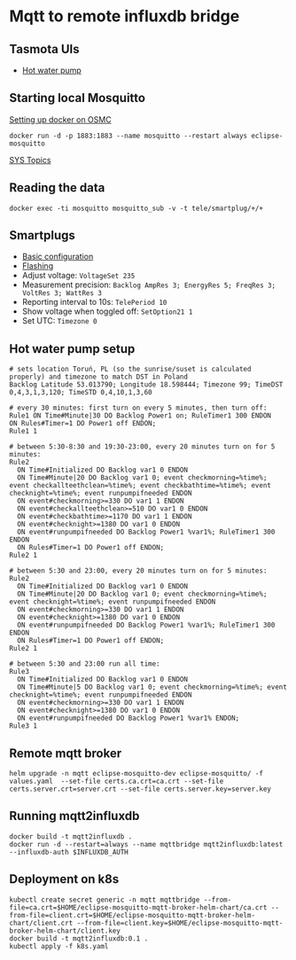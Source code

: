 # Mqtt to remote influxdb bridge

## Tasmota UIs

* [Hot water pump](http://smartplug3/)

## Starting local Mosquitto

[Setting up docker on OSMC](https://gist.github.com/Peregrinox/aa55c18866a851acc9d4e03a1054485c)

    docker run -d -p 1883:1883 --name mosquitto --restart always eclipse-mosquitto

[SYS Topics](https://github.com/mqtt/mqtt.github.io/wiki/SYS-Topics)

## Reading the data

    docker exec -ti mosquitto mosquitto_sub -v -t tele/smartplug/+/+

## Smartplugs

* [Basic configuration](https://blog.koehntopp.info/2020/05/20/gosund-and-tasmota.html)
* [Flashing](https://www.malachisoord.com/2019/11/24/flashing-custom-firmware-on-a-gosund-sp111/)
* Adjust voltage: `VoltageSet 235`
* Measurement precision: `Backlog AmpRes 3; EnergyRes 5; FreqRes 3; VoltRes 3; WattRes 3`
* Reporting interval to 10s: `TelePeriod 10`
* Show voltage when toggled off: `SetOption21 1`
* Set UTC: `Timezone 0`

## Hot water pump setup

    # sets location Toruń, PL (so the sunrise/suset is calculated properly) and timezone to match DST in Poland
    Backlog Latitude 53.013790; Longitude 18.598444; Timezone 99; TimeDST 0,4,3,1,3,120; TimeSTD 0,4,10,1,3,60

    # every 30 minutes: first turn on every 5 minutes, then turn off:
    Rule1 ON Time#Minute|30 DO Backlog Power1 on; RuleTimer1 300 ENDON   ON Rules#Timer=1 DO Power1 off ENDON;
    Rule1 1

    # between 5:30-8:30 and 19:30-23:00, every 20 minutes turn on for 5 minutes:
    Rule2
      ON Time#Initialized DO Backlog var1 0 ENDON
      ON Time#Minute|20 DO Backlog var1 0; event checkmorning=%time%; event checkallteethclean=%time%; event checkbathtime=%time%; event checknight=%time%; event runpumpifneeded ENDON
      ON event#checkmorning>=330 DO var1 1 ENDON
      ON event#checkallteethclean>=510 DO var1 0 ENDON
      ON event#checkbathtime>=1170 DO var1 1 ENDON
      ON event#checknight>=1380 DO var1 0 ENDON
      ON event#runpumpifneeded DO Backlog Power1 %var1%; RuleTimer1 300 ENDON
      ON Rules#Timer=1 DO Power1 off ENDON;
    Rule2 1
    
    # between 5:30 and 23:00, every 20 minutes turn on for 5 minutes:
    Rule2
      ON Time#Initialized DO Backlog var1 0 ENDON
      ON Time#Minute|20 DO Backlog var1 0; event checkmorning=%time%; event checknight=%time%; event runpumpifneeded ENDON
      ON event#checkmorning>=330 DO var1 1 ENDON
      ON event#checknight>=1380 DO var1 0 ENDON
      ON event#runpumpifneeded DO Backlog Power1 %var1%; RuleTimer1 300 ENDON
      ON Rules#Timer=1 DO Power1 off ENDON;
    Rule2 1
        
    # between 5:30 and 23:00 run all time:
    Rule3
      ON Time#Initialized DO Backlog var1 0 ENDON
      ON Time#Minute|5 DO Backlog var1 0; event checkmorning=%time%; event checknight=%time%; event runpumpifneeded ENDON
      ON event#checkmorning>=330 DO var1 1 ENDON
      ON event#checknight>=1380 DO var1 0 ENDON
      ON event#runpumpifneeded DO Backlog Power1 %var1% ENDON;
    Rule3 1
    
## Remote mqtt broker

    helm upgrade -n mqtt eclipse-mosquitto-dev eclipse-mosquitto/ -f values.yaml  --set-file certs.ca.crt=ca.crt --set-file certs.server.crt=server.crt --set-file certs.server.key=server.key

## Running mqtt2influxdb

    docker build -t mqtt2influxdb .
    docker run -d --restart=always --name mqttbridge mqtt2influxdb:latest --influxdb-auth $INFLUXDB_AUTH

## Deployment on k8s

    kubectl create secret generic -n mqtt mqttbridge --from-file=ca.crt=$HOME/eclipse-mosquitto-mqtt-broker-helm-chart/ca.crt --from-file=client.crt=$HOME/eclipse-mosquitto-mqtt-broker-helm-chart/client.crt --from-file=client.key=$HOME/eclipse-mosquitto-mqtt-broker-helm-chart/client.key
    docker build -t mqtt2influxdb:0.1 .
    kubectl apply -f k8s.yaml

